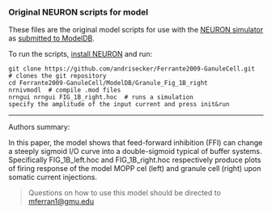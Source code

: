 ### Original NEURON scripts for model

These files are the original model scripts for use with the [NEURON simulator](https://www.neuron.yale.edu/neuron/) as [submitted to ModelDB](https://senselab.med.yale.edu/modeldb/showModel.cshtml?model=124291).

To run the scripts, [install NEURON](https://www.neuron.yale.edu/neuron/download) and run:

    git clone https://github.com/andrisecker/Ferrante2009-GanuleCell.git  # clones the git repository
    cd Ferrante2009-GanuleCell/ModelDB/Granule_Fig_1B_right
    nrnivmodl  # compile .mod files
    nrngui nrngui FIG_1B_right.hoc  # runs a simulation
    specify the amplitude of the input current and press init&run

-------------------------------------------------------------------------------------------------------------------

Authors summary:

In this paper, the model shows that feed-forward inhibition (FFI) can change a steeply sigmoid I/O curve into a double-sigmoid typical of buffer systems. Specifically FIG_1B_left.hoc and FIG_1B_right.hoc respectively produce plots of firing response of the model MOPP cel (left) and granule cell (right) upon somatic current injections.

> Questions on how to use this model should be directed to mferran1@gmu.edu
